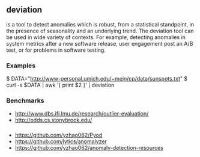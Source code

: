 ## deviation

is a tool to detect anomalies which is robust, from a statistical standpoint,
in the presence of seasonality and an underlying trend. The deviation tool can
be used in wide variety of contexts. For example, detecting anomalies in system
metrics after a new software release, user engagement post an A/B test, or for
problems in software testing.

### Examples

 $ DATA="http://www-personal.umich.edu/~mejn/cp/data/sunspots.txt"
 $ curl -s $DATA | awk '{ print $2 }' | deviation

### Benchmarks

- http://www.dbs.ifi.lmu.de/research/outlier-evaluation/
- http://odds.cs.stonybrook.edu/

### 

- https://github.com/yzhao062/Pyod
- https://github.com/lytics/anomalyzer
- https://github.com/yzhao062/anomaly-detection-resources
